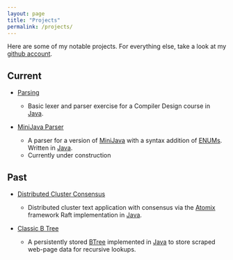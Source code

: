 ```yaml
---
layout: page
title: "Projects"
permalink: /projects/
---
```


Here are some of my notable projects. For everything else, take a look at my
[github account](https://github.com/Sdspier/).

## Current

- [Parsing](https://github.com/Sdspier/Parsing)
    - Basic lexer and parser exercise for a Compiler Design course in [Java](http://docs.oracle.com/javase/7/docs/technotes/guides/language/).

- [MiniJava Parser](https://github.com/Sdspier/MiniJavaParser)
    - A parser for a version of [MiniJava](http://www.cambridge.org/resources/052182060X/) 
	  with a syntax addition of [ENUMs](https://docs.oracle.com/javase/tutorial/java/javaOO/enum.html). 
	  Written in [Java](http://docs.oracle.com/javase/7/docs/technotes/guides/language/).
	- Currently under construction



## Past

- [Distributed Cluster Consensus](https://github.com/Sdspier/DistributedCluster)
	- Distributed cluster text application with consensus via the [Atomix](https://github.com/atomix) framework Raft implementation in [Java](http://docs.oracle.com/javase/7/docs/technotes/guides/language/).

- [Classic B Tree](https://github.com/Sdspier/BTreeApp)
	- A persistently stored [BTree](https://en.wikipedia.org/wiki/B-tree) implemented in [Java](http://docs.oracle.com/javase/7/docs/technotes/guides/language/) to store scraped web-page data for recursive lookups.